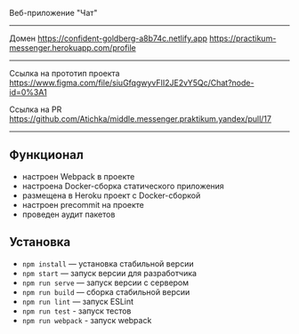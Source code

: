 Веб-приложение "Чат"

---

Домен https://confident-goldberg-a8b74c.netlify.app
      https://practikum-messenger.herokuapp.com/profile

---

Ссылка на прототип проекта https://www.figma.com/file/siuGfqgwyvFII2JE2vY5Qc/Chat?node-id=0%3A1

Ссылка на PR https://github.com/Atichka/middle.messenger.praktikum.yandex/pull/17

---

## Функционал

- настроен Webpack в проекте
- настроена Docker-сборка статического приложения
- размещена в Heroku проект с Docker-сборкой
- настроен precommit на проекте
- проведен аудит пакетов

## Установка

- `npm install` — установка стабильной версии
- `npm start` — запуск версии для разработчика
- `npm run serve` — запуск версии c сервером
- `npm run build` — сборка стабильной версии
- `npm run lint` — запуск ESLint
- `npm run test` - запуск тестов
- `npm run webpack` - запуск webpack
